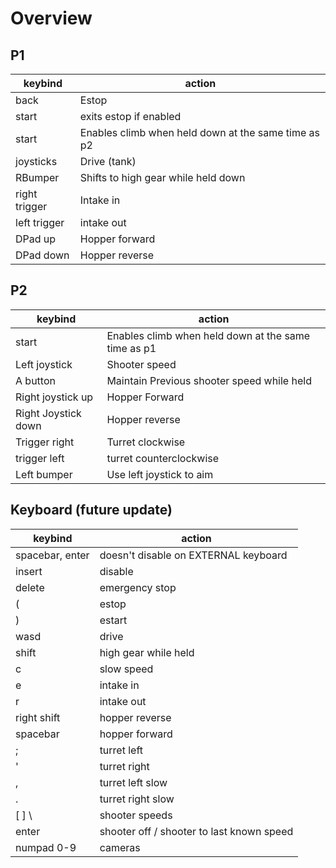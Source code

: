 # Overview
## P1
keybind | action
-- | --
back | Estop
start | exits estop if enabled
start | Enables climb when held down at the same time as p2
joysticks | Drive (tank)
RBumper | Shifts to high gear while held down
right trigger | Intake in
left trigger  | intake out
DPad up | Hopper forward
DPad down| Hopper reverse

## P2
keybind | action
-- | --
start | Enables climb when held down at the same time as p1
Left joystick | Shooter speed
A button| Maintain Previous shooter speed while held
Right joystick up | Hopper Forward
Right Joystick down | Hopper reverse
Trigger right | Turret clockwise
trigger left | turret counterclockwise
Left bumper| Use left joystick to aim

## Keyboard (future update)
keybind | action
-- | --
spacebar, enter | doesn't disable on EXTERNAL keyboard
insert | disable
delete | emergency stop
( | estop
) | estart
wasd | drive
shift | high gear while held
c | slow speed
e | intake in
r | intake out
right shift | hopper reverse
spacebar | hopper forward
; |turret left
' | turret right
, | turret  left slow
. | turret right slow
[ ] \ | shooter speeds
enter | shooter off / shooter to last known speed
numpad 0-9 | cameras

